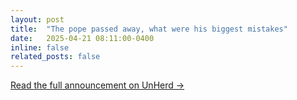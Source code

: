 ```yaml
---
layout: post
title:  "The pope passed away, what were his biggest mistakes"
date:   2025-04-21 08:11:00-0400
inline: false
related_posts: false
---
```


[Read the full announcement on UnHerd →](https://unherd.com/2023/03/ten-terrible-years-of-pope-francis/)
